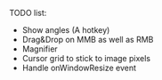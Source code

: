 TODO list:
- Show angles (A hotkey)
- Drag&Drop on MMB as well as RMB
- Magnifier
- Cursor grid to stick to image pixels
- Handle onWindowResize event